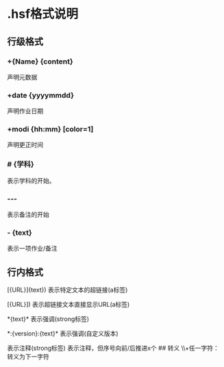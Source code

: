 # .hsf格式说明

## 行级格式

### +{Name} {content}

声明元数据

### +date {yyyymmdd}

声明作业日期

### +modi {hh:mm} \[color=1]

声明更正时间

### # {学科}

表示学科的开始。

### ---

表示备注的开始

### - {text}

表示一项作业/备注

## 行内格式

\[{URL}]{text})
            表示特定文本的超链接(a标签)

\[{URL}])   表示超链接文本直接显示URL(a标签)

\*{text}*   表示强调(strong标签)

\*:{version}:{text}*
            表示强调(自定义版本)

<?>         表示注释(strong标签)

<?{+/-}{x}> 表示注释，但序号向前/后推进x个

## 转义

\\+任一字符：转义为下一字符